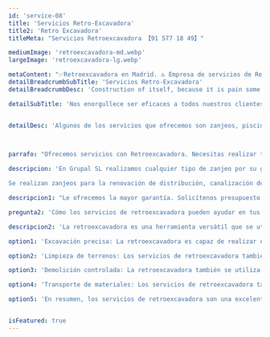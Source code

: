 ```yaml
---
id: 'service-08'
title: 'Servicios Retro-Excavadora'
title2: 'Retro Excavadora'
titleMeta: "Servicios Retroexcavadora 【91 577 18 49】"

mediumImage: 'retroexcavadora-md.webp'
largeImage: 'retroexcavadora-lg.webp'

metaContent: "✅Retroexcavadora en Madrid. 🔝 Empresa de servicios de Retroexcavadora en Madrid 24 horas. 📢 Piscinas, zanjeos etc.... ☎️​ 676 679 954"
detailBreadcrumbSubTitle: 'Servicios Retro-Excavadora'
detailBreadcrumbDesc: 'Construction of itself, because it is pain some proper style design occur are pleasure'

detailSubTitle: 'Nos enorgullece ser eficaces a todos nuestros clientes residenciales, comerciales e industriales. Tenemos un servicio de retroexcavación completo y la maquinaria habla por sí misma.'


detailDesc: 'Algunos de los servicios que ofrecemos son zanjeos, piscinas, pistas de tenis, áridos, material reciclado, trabajos en hormigón y piedra con martillo rompedor. Trabajamos por toda la provincia de Madrid y alrededores.'  
  


parrafo: "Ofrecemos servicios con Retroexcavadora. Necesitas realizar trabajos de hoyos, fosos, piscinas o zanjas. ¡Llámanos!"

descripcion: 'En Grupal SL realizamos cualquier tipo de zanjeo por su gran abanico de implemento, que permiten realizar con total eficacia los trabajos con cualquier profundidad y anchura.

Se realizan zanjeos para la renovación de distribución, canalización de agua, desagües, drenajes, conducciones de gas, electricidad y comunicaciones.'

descripcion1: "Le ofrecemos la mayor garantía. Solicítenos presupuesto y contrate nuestros servicios. Le daremos toda la información que necesite. Será un placer atenderle."

pregunta2: 'Cómo los servicios de retroexcavadora pueden ayudar en tus proyectos de construcción '

descripcion2: 'La retroexcavadora es una herramienta versátil que se utiliza en una variedad de proyectos de construcción, desde la construcción de carreteras hasta la limpieza de terrenos. Los servicios de retroexcavadora pueden ayudar a ahorrar tiempo y dinero en tu proyecto, ya que esta máquina es capaz de realizar varias tareas en una sola pasada. En este artículo, te mostraremos cómo los servicios de retroexcavadora pueden ayudar en tus proyectos de construcción.'

option1: 'Excavación precisa: La retroexcavadora es capaz de realizar excavaciones precisas gracias a su brazo mecánico. Esto es especialmente útil en proyectos de construcción donde se requiere una gran precisión, como la construcción de edificios o la instalación de sistemas de drenaje.'

option2: 'Limpieza de terrenos: Los servicios de retroexcavadora también se utilizan en la limpieza de terrenos. Esta máquina es capaz de remover la vegetación y los escombros de un terreno con facilidad, lo que ahorra tiempo y esfuerzo en comparación con el uso de herramientas manuales.'

option3: 'Demolición controlada: La retroexcavadora también se utiliza en la demolición controlada de edificios y estructuras. Con su brazo mecánico, la retroexcavadora es capaz de remover paredes y techos de forma precisa y segura, reduciendo el riesgo de daños colaterales a las propiedades vecinas.'

option4: 'Transporte de materiales: Los servicios de retroexcavadora también incluyen el transporte de materiales. La retroexcavadora es capaz de cargar y transportar materiales como tierra, rocas y escombros con facilidad, lo que ahorra tiempo y esfuerzo en comparación con el uso de camiones de carga.'

option5: 'En resumen, los servicios de retroexcavadora son una excelente opción para tu próximo proyecto de construcción, ya que te ayudarán a ahorrar tiempo y dinero, garantizando un trabajo preciso y seguro. Contratar servicios de retroexcavadora es una excelente manera de asegurarte de que tu proyecto sea un éxito.'


isFeatured: true
---
```


